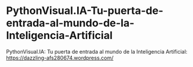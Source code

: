 # PythonVisual.IA-Tu-puerta-de-entrada-al-mundo-de-la-Inteligencia-Artificial
PythonVisual.IA: Tu puerta de entrada al mundo de la Inteligencia Artificial: https://dazzling-afs280674.wordpress.com/
